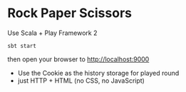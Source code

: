 Rock Paper Scissors
=================================

Use Scala + Play Framework 2

`sbt start`

then open your browser to [http://localhost:9000](http://localhost:9000)

* Use the Cookie as the history storage for played round
* just HTTP + HTML (no CSS, no JavaScript)
